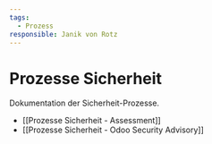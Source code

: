 ```yaml
---
tags:
  - Prozess
responsible: Janik von Rotz
---
```

# Prozesse Sicherheit
Dokumentation der Sicherheit-Prozesse.

* [[Prozesse Sicherheit - Assessment]]
* [[Prozesse Sicherheit - Odoo Security Advisory]]